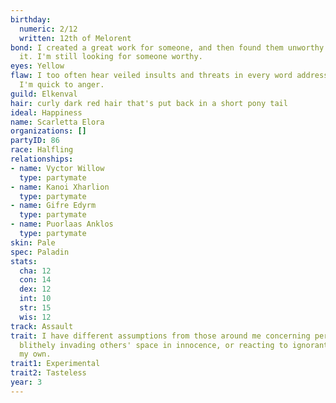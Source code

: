 ```yaml
---
birthday:
  numeric: 2/12
  written: 12th of Melorent
bond: I created a great work for someone, and then found them unworthy to receive
  it. I'm still looking for someone worthy.
eyes: Yellow
flaw: I too often hear veiled insults and threats in every word addressed to me, and
  I'm quick to anger.
guild: Elkenval
hair: curly dark red hair that's put back in a short pony tail
ideal: Happiness
name: Scarletta Elora
organizations: []
partyID: 86
race: Halfling
relationships:
- name: Vyctor Willow
  type: partymate
- name: Kanoi Xharlion
  type: partymate
- name: Gifre Edyrm
  type: partymate
- name: Puorlaas Anklos
  type: partymate
skin: Pale
spec: Paladin
stats:
  cha: 12
  con: 14
  dex: 12
  int: 10
  str: 15
  wis: 12
track: Assault
trait: I have different assumptions from those around me concerning personal space,
  blithely invading others' space in innocence, or reacting to ignorant invasion of
  my own.
trait1: Experimental
trait2: Tasteless
year: 3
---
```

